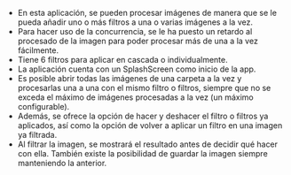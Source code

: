 - En esta aplicación, se pueden procesar imágenes de manera que se le pueda añadir uno o más filtros a una o varias imágenes a la vez. 
- Para hacer uso de la concurrencia, se le ha puesto un retardo al procesado de la imagen para poder procesar más de una a la vez fácilmente. 
- Tiene 6 filtros para aplicar en cascada o individualmente.
- La aplicación cuenta con un SplashScreen como inicio de la app. 
- Es posible abrir todas las imágenes de una carpeta a la vez y procesarlas una a una con el mismo filtro o filtros, siempre que no se exceda el máximo de imágenes procesadas a la vez (un máximo configurable).
- Además, se ofrece la opción de hacer y deshacer el filtro o filtros ya aplicados, así como la opción de volver a aplicar un filtro en una imagen ya filtrada.
- Al filtrar la imagen, se mostrará el resultado antes de decidir qué hacer con ella. También existe la posibilidad de guardar la imagen siempre manteniendo la anterior.
